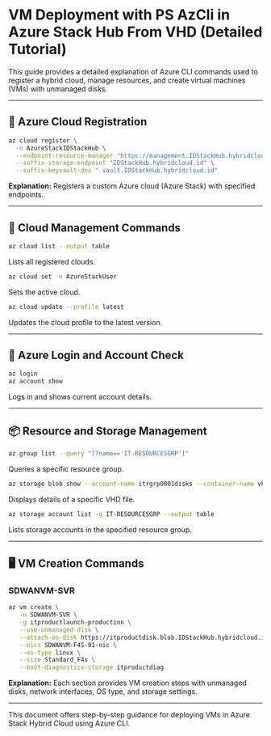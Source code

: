 
# VM Deployment with PS AzCli in Azure Stack Hub From VHD (Detailed Tutorial)

This guide provides a detailed explanation of Azure CLI commands used to register a hybrid cloud, manage resources, and create virtual machines (VMs) with unmanaged disks.

---

## 📌 **Azure Cloud Registration**
```sh
az cloud register \
  -n AzureStackIDStackHub \
  --endpoint-resource-manager "https://management.IDStackHub.hybridcloud.id" \
  --suffix-storage-endpoint "IDStackHub.hybridcloud.id" \
  --suffix-keyvault-dns ".vault.IDStackHub.hybridcloud.id"
```
**Explanation:** Registers a custom Azure cloud (Azure Stack) with specified endpoints.

---

## 📄 **Cloud Management Commands**
```sh
az cloud list --output table
```
Lists all registered clouds.

```sh
az cloud set -n AzureStackUser
```
Sets the active cloud.

```sh
az cloud update --profile latest
```
Updates the cloud profile to the latest version.

---

## 🔐 **Azure Login and Account Check**
```sh
az login
az account show
```
Logs in and shows current account details.

---

## 📦 **Resource and Storage Management**
```sh
az group list --query "[?name=='IT-RESOURCESGRP']"
```
Queries a specific resource group.

```sh
az storage blob show --account-name itrgrp0001disks --container-name vhds --name SDWAN-OSDISK.vhd
```
Displays details of a specific VHD file.

```sh
az storage account list -g IT-RESOURCESGRP --output table
```
Lists storage accounts in the specified resource group.

---

## 🖥️ **VM Creation Commands**

### **SDWANVM-SVR**
```sh
az vm create \
   -n SDWANVM-SVR \
   -g itproductlaunch-production \
   --use-unmanaged-disk \
   --attach-os-disk https://itproductdisk.blob.IDStackHub.hybridcloud.id/vhds/SDWAN-OSDISK.vhd \
   --nics SDWANVM-F4S-01-nic \
   --os-type linux \
   --size Standard_F4s \
   --boot-diagnostics-storage itproductdiag
```

**Explanation:** Each section provides VM creation steps with unmanaged disks, network interfaces, OS type, and storage settings.

---

This document offers step-by-step guidance for deploying VMs in Azure Stack Hybrid Cloud using Azure CLI.

